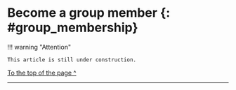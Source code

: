 # Become a group member {: #group_membership}




!!! warning "Attention"

    This article is still under construction.



[To the top of the page ^](#group_membership)

---
